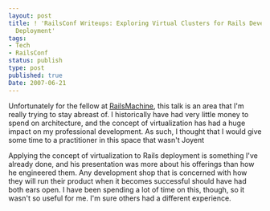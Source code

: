 ```yaml
---
layout: post
title: ! 'RailsConf Writeups: Exploring Virtual Clusters for Rails Development and
  Deployment'
tags:
- Tech
- RailsConf
status: publish
type: post
published: true
Date: 2007-06-21
---
```

Unfortunately for the fellow at [RailsMachine](http://www.railsmachine.com/), this talk is an area that I'm really trying to stay abreast of.  I historically have had very little money to spend on architecture, and the concept of virtualization has had a huge impact on my professional development.  As such, I thought that I would give some time to a practitioner in this space that wasn't Joyent


Applying the concept of virtualization to Rails deployment is something I've already done, and his presentation was more about his offerings than how he engineered them.  Any development shop that is concerned with how they will run their product when it becomes successful should have had both ears open.  I have been spending a lot of time on this, though, so it wasn't so useful for me.  I'm sure others had a different experience.
